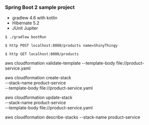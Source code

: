### Spring Boot 2 sample project
- gradlew 4.6 with kotlin
- Hibernate 5.2
- JUnit Jupiter

`
$ ./gradlew bootRun
`

`
$ http POST localhost:8080/products name=ShinyThingy
`

`
$ http GET localhost:8080/products
`

aws cloudformation validate-template --template-body file://product-service.yaml 

aws cloudformation create-stack \
    --stack-name product-service \
    --template-body file://product-service.yaml

aws cloudformation update-stack \
    --stack-name product-service \
    --template-body file://product-service.yaml


aws cloudformation describe-stacks --stack-name product-service